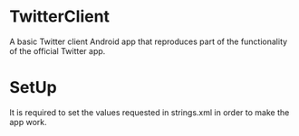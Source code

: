 # TwitterClient
A basic Twitter client Android app that reproduces part of the functionality of the official Twitter app.

# SetUp
It is required to set the values requested in strings.xml in order to make the app work.
